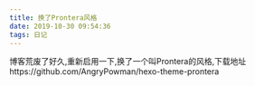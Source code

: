 ```yaml
---
title: 换了Prontera风格
date: 2019-10-30 09:54:36
tags: 日记
---
```


博客荒废了好久,重新启用一下,换了一个叫Prontera的风格,下载地址https://github.com/AngryPowman/hexo-theme-prontera

<!-- more -->

